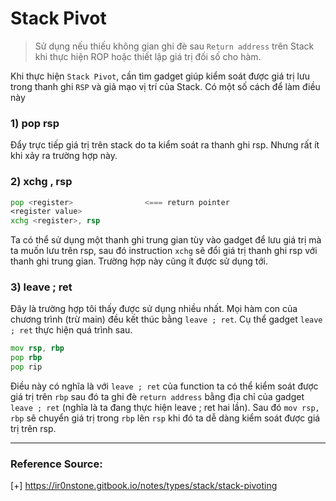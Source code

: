# Stack Pivot

>Sử dụng nếu thiếu không gian ghi đè sau `Return address` trên Stack khi thực hiện ROP hoặc thiết lập giá trị đối số cho hàm.

Khi thực hiện `Stack Pivot`, cần tìm gadget giúp kiểm soát được giá trị lưu trong thanh ghi `RSP` và giả mạo vị trí của Stack. Có một số cách để làm điều này 

### 1) pop rsp

Đẩy trực tiếp giá trị trên stack do ta kiểm soát ra thanh ghi rsp. Nhưng rất ít khi xảy ra trường hợp này. 

### 2) xchg <register>, rsp

```asm
pop <register>                <=== return pointer
<register value>
xchg <register>, rsp
```

Ta có thể sử dụng một thanh ghi trung gian tùy vào gadget để lưu giá trị mà ta muốn lưu trên rsp, sau đó instruction `xchg` sẽ đổi giá trị thanh ghi rsp với thanh ghi trung gian. Trường hợp này cũng ít được sử dụng tới.

### 3) leave ; ret

Đây là trường hợp tôi thấy được sử dụng nhiều nhất. Mọi hàm con của chương trình (trừ main) đều kết thúc bằng `leave ; ret`. Cụ thể gadget `leave ; ret` thực hiện quá trình sau.

```asm
mov rsp, rbp
pop rbp
pop rip
```

Điều này có nghĩa là với `leave ; ret` của function ta có thể kiểm soát được giá trị trên `rbp` sau đó ta ghi đè `return address` bằng địa chỉ của gadget `leave ; ret` (nghĩa là ta đang thực hiện leave ; ret hai lần). Sau đó `mov rsp, rbp` sẽ chuyển giá trị trong `rbp` lên `rsp` khi đó ta dễ dàng kiểm soát được giá trị trên rsp.

----------------------------------------------------------------------------

### Reference Source:

[+] https://ir0nstone.gitbook.io/notes/types/stack/stack-pivoting
